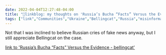 ```yaml
---
date: 2022-04-04T12:27:48-04:00
title: "🔗linkblog: my thoughts on 'Russia’s Bucha “Facts” Versus the Evidence - bellingcat'"
tags: ["link","Communities","Ukraine","Bellingcat","Russia","misinformation","fact checking"]
---
```

Not that I was inclined to believe Russian cries of fake news anyway, but I still appreciate Bellingcat on the case.
 
[link to 'Russia’s Bucha “Facts” Versus the Evidence - bellingcat'](https://www.bellingcat.com/news/2022/04/04/russias-bucha-facts-versus-the-evidence/)
